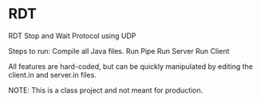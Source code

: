 # RDT
 RDT Stop and Wait Protocol using UDP

Steps to run:
Compile all Java files.
Run Pipe
Run Server
Run Client

All features are hard-coded, but can be quickly manipulated by editing the client.in and server.in files.

NOTE: This is a class project and not meant for production.

